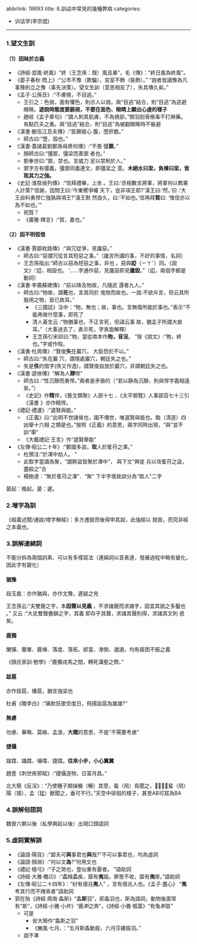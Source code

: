 abbrlink: 18693
title: 8.訓詁中常見的幾種弊病
categories:
  - 训诂学(李宗焜)
---
### 1.望文生訓

#### （1）因昧於古義

- 《詩經·邶風·終風》“終（王念孫：既）風且暴”，毛《傳》：“終日風為終風”。
- 《晏子春秋·問上》:“公市不豫（欺騙），宮室不飾（裝飾）。” “說者皆讀豫為凡事豫則立之豫（事先決策）。望文生訓（意思相反了），失其傳久矣。”
- 《孟子·公孫丑》:“不膚撓，不目逃。”
	- 王引之：色弱，面有懼色，則示人以弱。與“目逃”結合，則“目逃”為逃避眼睛。**遊說時態度要藐視，不要在面色、眼睛上顯出心虛的樣子**
	- 趙岐《孟子章句》:“謂人刺其肌膚，不為撓卻。”關羽刮骨療毒不打麻藥。有點匹夫之勇。與“目逃”結合，則“目逃”為被戳眼睛時不躲避
- 《漢書·蒯伍江息夫傳》:“臣願披心 腹，墮肝膽。”
	- 師古曰:“墮，毀也。”
- 《漢書·蓋諸葛劉鄭孫毋將何傳》:“不畏 彊**禦**。”
	- 顏師古曰:“彊禦，彊梁而善禦 者也。”
	- 劉奉世曰:“禦，禁也。言威力 足以禁制於人。”
	- 禦字古有彊義，彊禦同義連文，即彊梁之 意。**木絕水曰梁，負棟曰梁，皆取其力之強。**
- 《史記·淮陰侯列傳》:“信拜禮畢，上坐 。王曰:‘丞相數言將軍，將軍何以教寡 人計策?’信謝，因問王曰:‘今東嚮爭權 天下，豈非項王耶?’漢王曰:‘然。’曰 :‘大王自料勇悍仁強孰與項王?’漢王默 然良久，曰:‘不如也。’信再拜**賀**曰: ‘惟信亦以為不如也。’”
	- 祝賀？
	- 《廣雅·釋言》:“賀，嘉也。”

#### （2）因不明假借

- 《漢書·賈鄒枚路傳》:“與冗從爭，見讒惡。”
	- 師古曰:“惡謂冗從言其短惡之事。”（讒言所講的事，不好的事情，名詞）
	- 王念孫指出:“師古以惡為短惡之事，非也 。惡與**䛩**（ㄧㄚˇ）同。《說文》:‘䛩，相毀也。 ’......字通作惡，見讒惡即見**讒毀**。”（䛩，兩個字都是動詞）
- 《漢書·李廣蘇建傳》:“前以降及物故，凡隨武 還者九人。”
	- 師古曰:“物故，謂**死**也，言其同於 鬼物而故也。一說:不欲斥言，但云其所服用之物，皆已故耳。”
		- 《三國誌》注中：“物，無也；故，事也。言無復所能於事也。”表示“不能再做什麼事，即死了
		- 清人黃生云 :“物猶事也，不正言死，但諱云事 故，猶孟子所謂大故耳。”（大事過去了，表示死，字表面解釋）
		- 王念孫引宋祁曰:“物，當從南本作**歾，音沒**。 ”按《說文》:“歾，終也。”字或作歿。
- 《漢書·杜周傳》:“賢俊**失**在巖穴， 大臣怨於不以。”
	- 師古曰:“失在巖 穴，謂隱處巖穴，朝廷失之也。”
	- 失是**佚**的借字(佚又作逸)，謂賢俊自放於巖穴，非謂朝廷失之也。
- 《漢書·遊俠傳》“解為人**靜**悍”
	- 師古曰 :“性沉靜而勇悍。”兩者是矛盾的（“若以静為沉靜，則與悍字義相遠矣。”）
	- 《史記》作**精**悍，《藝文類聚》人部十七 、《太平御覽》人事部百七十三引《漢書 》亦作精悍。
- 《禮記·禮運》:“選賢與能。”
	- 《正義》曰:“此明不世諸侯也，國不傳世，唯選賢與能也。黜（清逐）四凶舉十六相 之類是也。”按照《正義》的意思，兩字同時出現，“與”並不訓“舉”
	- 《大戴禮記·王言》作“選賢舉能”
- 《左傳·昭公二十年》:“鄭國多盜，**取**人於萑苻之澤。”
	- 杜預注:“於澤中劫人。 ”
	- 此取字當讀為聚，“謂群盜皆聚於澤中”， 與下文“興徒 兵以攻萑苻之盜，盡殺之”合
	- 楊樹達：“聚於萑苻之澤”．“聚" 下半字壞故誤分為“取人”二字

晏起：晚起。晏：遲。

### 2.增字為訓

《經義述聞/通說/增字解經》：多方遷就而後得申其說，此強經以 就我，而究非經之本義也。

### 3.誤解連綿詞

不能分拆為兩個詞素、可以有多樣寫法（連綿詞以音表達，發展過程中略有變化，因此字有變化）

#### 猶豫

段玉裁：亦作猶與，亦作冘豫，遲疑之皃

王念孫云:“夫雙聲之字，本**因聲以見義** ，不求諸聲而求諸字，固宜其說之多鑿也 。” 又云 :“大氐雙聲疊韻之字，其義 即存乎其聲，求諸其聲則得，求諸其文則 惑矣。

#### 鹿獨

闌彈、蘭單、鹿埵、落度、落拓、郎當、潦倒、邋遢，均有疲困不振之義

《顏氏家訓·勉學》:“鹿獨戎馬之間，轉死溝壑之際。”

#### 跋扈

亦作拔扈、播扈，猶言強梁也

杜甫《贈李白》:“痛飲狂歌空度日，飛揚跋扈為誰雄?”

#### 無慮

勿慮、摹略、莫絡、孟浪，**大概**的意思，不是“不需要考慮”

#### 捷懾

踥蹀、躡蹀、囁喋、捷蹀。**往來小步，小心翼翼**

趙壹《刺世疾邪賦》:“捷懾逐物，日富月昌。”

北大簡《反淫》：“乃使鍾子期操觴（暢）其旁，蜚（飛）鳥聞之，**𥷨⿰葉羽**蜚（飛）陽（揚），孟（猛）獸聞之，垂可不行。”天空中徘徊的樣子，甚至AB可寫為BA

### 4.誤解俗語詞

魏晉六朝以後（私學興起以後）出現口頭語詞

### 5.虛詞實解誤

- 《論語·陽貨》:“鄙夫可**與**事君也**與**哉?”不可以事君也，均為虛詞
- 《論語·顏淵》:“何以文**為**?”何用文也
- 《禮記·檀弓》:“子之哭也，壹似重有憂者。 ”語助詞
- 《詩經·大雅·瞻卬》:“蟊賊蟊疾，靡有**夷**屆。罪罟不收，靡有**夷**瘳。”語助詞
- 《左傳·昭公二十四年》：“紂有億兆**夷**人” ，言有億兆人也。《孟子·盡心》 “**夷**考其行而不掩焉者”語助詞
- 郭在贻《詩經·周南·螽斯》“螽**斯**羽”，即螽羽也，斯為語詞，動物後面常有“斯”，《詩經·小雅·小弁》“鹿*斯*之奔”，《詩經·小雅·瓠葉》“有兔*斯*首”
	- 可是
		- 安大簡作“螽斯之羽”
		- 《豳風·七月、：“五月斯螽動股，六月莎雞振羽。”
	- 說不準

